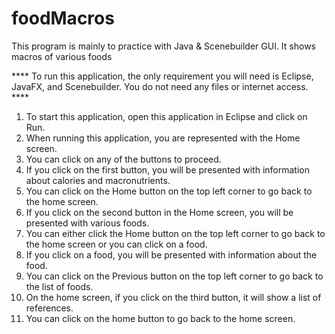 # foodMacros
This program is mainly to practice with Java &amp; Scenebuilder GUI. It shows macros of various foods

**** To run this application, the only requirement you will need is Eclipse, JavaFX, and Scenebuilder.
You do not need any files or internet access. ****

1. To start this application, open this application in Eclipse and click on Run.
2. When running this application, you are represented with the Home screen.
3. You can click on any of the buttons to proceed.
4. If you click on the first button, you will be presented with information about calories and macronutrients.
5. You can click on the Home button on the top left corner to go back to the home screen.
6. If you click on the second button in the Home screen, you will be presented with various foods.
7. You can either click the Home button on the top left corner to go back to the home screen or you can click on a food.
8. If you click on a food, you will be presented with information about the food.
9. You can click on the Previous button on the top left corner to go back to the list of foods.
10. On the home screen, if you click on the third button, it will show a list of references.
11. You can click on the home button to go back to the home screen.
